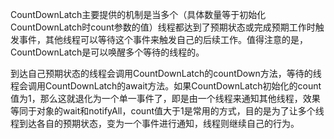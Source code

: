 CountDownLatch主要提供的机制是当多个（具体数量等于初始化CountDownLatch时count参数的值）线程都达到了预期状态或完成预期工作时触发事件，其他线程可以等待这个事件来触发自己的后续工作。值得注意的是，CountDownLatch是可以唤醒多个等待的线程的。

到达自己预期状态的线程会调用CountDownLatch的countDown方法，等待的线程会调用CountDownLatch的await方法。如果CountDownLatch初始化的count值为1，那么这就退化为一个单一事件了，即是由一个线程来通知其他线程，效果等同于对象的wait和notifyAll，count值大于1是常用的方式，目的是为了让多个线程到达各自的预期状态，变为一个事件进行通知，线程则继续自己的行为。